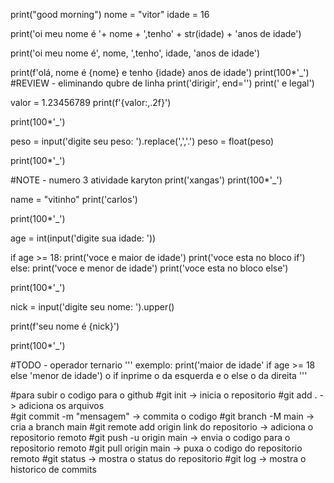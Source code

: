 print("good morning")
nome = "vitor"
idade = 16

print('oi meu nome é '+ nome + ',tenho' + str(idade) + 'anos de idade')

print('oi meu nome é', nome, ',tenho', idade, 'anos de idade')

print(f'olá, nome é {nome} e tenho {idade} anos de idade')
print(100*'_')
#REVIEW - eliminando qubre de linha
print('dirigir', end='')
print(' e legal')

valor = 1.23456789
print(f'{valor:,.2f}')

print(100*'_')

peso = input('digite seu peso: ').replace(',','.')
peso = float(peso)

print(100*'_')

#NOTE - numero 3 atividade karyton
print('xangas')
print(100*'_')

name = "vitinho"
print('carlos')

print(100*'_')

age = int(input('digite sua idade: '))

if age >= 18:
    print('voce e maior de idade')
    print('voce esta no bloco if')
else:
    print('voce e menor de idade')
    print('voce esta no bloco else')

print(100*'_')

nick = input('digite seu nome: ').upper()

print(f'seu nome é {nick}')

print(100*'_')

#TODO - operador ternario
'''
exemplo:
print('maior de idade' if age >= 18 else 'menor de idade')
o if inprime o da esquerda e o else o da direita
'''

#para subir o codigo para o github
#git init -> inicia o repositorio
#git add . -> adiciona os arquivos  
#git commit -m "mensagem" -> commita o codigo
#git branch -M main -> cria a branch main
#git remote add origin link do repositorio -> adiciona o repositorio remoto
#git push -u origin main -> envia o codigo para o repositorio remoto
#git pull origin main -> puxa o codigo do repositorio remoto
#git status -> mostra o status do repositorio
#git log -> mostra o historico de commits
